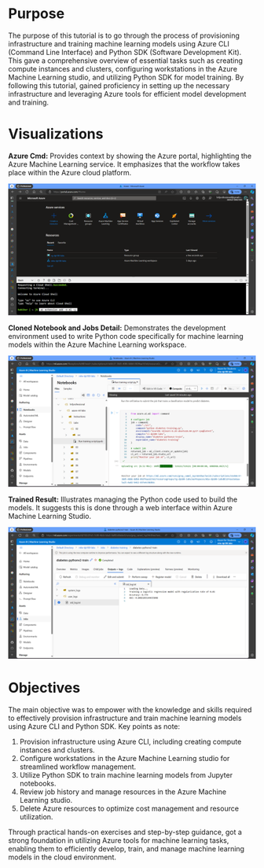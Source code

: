 # Purpose

The purpose of this tutorial is to go through the process of provisioning infrastructure and training machine learning models using Azure CLI (Command Line Interface) and Python SDK (Software Development Kit). This gave a comprehensive overview of essential tasks such as creating compute instances and clusters, configuring workstations in the Azure Machine Learning studio, and utilizing Python SDK for model training. By following this tutorial, gained proficiency in setting up the necessary infrastructure and leveraging Azure tools for efficient model development and training.

# Visualizations

**Azure Cmd:** Provides context by showing the Azure portal, highlighting the Azure Machine Learning service. It emphasizes that the workflow takes place within the Azure cloud platform.

![Azure Cmd](azure_cmd.png)

**Cloned Notebook and Jobs Detail:** Demonstrates the development environment used to write Python code specifically for machine learning models within the Azure Machine Learning workspace.

![Git Cloned Notebook](git_cloned_notebook.png)

**Trained Result:** Illustrates managing the Python code used to build the models. It suggests this is done through a web interface within Azure Machine Learning Studio.

![Output Result](output_result.png)

# Objectives

The main objective was to empower with the knowledge and skills required to effectively provision infrastructure and train machine learning models using Azure CLI and Python SDK. Key points as note:

1. Provision infrastructure using Azure CLI, including creating compute instances and clusters.
2. Configure workstations in the Azure Machine Learning studio for streamlined workflow management.
3. Utilize Python SDK to train machine learning models from Jupyter notebooks.
4. Review job history and manage resources in the Azure Machine Learning studio.
5. Delete Azure resources to optimize cost management and resource utilization.

Through practical hands-on exercises and step-by-step guidance, got a strong foundation in utilizing Azure tools for machine learning tasks, enabling them to efficiently develop, train, and manage machine learning models in the cloud environment.